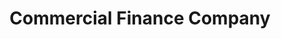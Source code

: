 ---
title: "Commercial Finance Company"
url: /daytona-beach/commercial-finance-company/
shop: Leiher
---